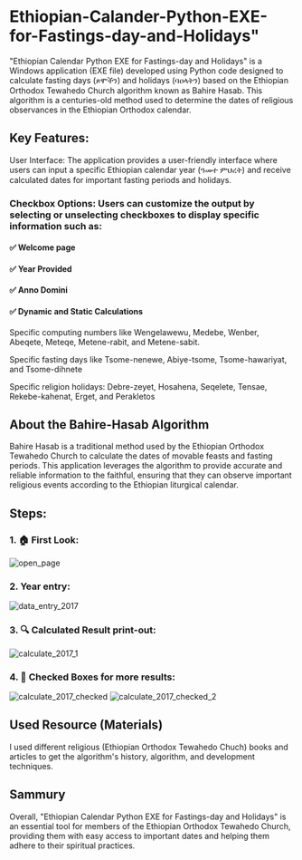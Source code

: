 # Ethiopian-Calander-Python-EXE-for-Fastings-day-and-Holidays"
"Ethiopian Calendar Python EXE for Fastings-day and Holidays" is a Windows application (EXE file) developed using Python code designed to calculate fasting days (ጾሞችን) and holidays (ባዐላትን) based on the Ethiopian Orthodox Tewahedo Church algorithm known as Bahire Hasab. This algorithm is a centuries-old method used to determine the dates of religious observances in the Ethiopian Orthodox calendar.

## Key Features:
User Interface: The application provides a user-friendly interface where users can input a specific Ethiopian calendar year (ዓመተ ምህረት) and receive calculated dates for important fasting periods and holidays.

### Checkbox Options: Users can customize the output by selecting or unselecting checkboxes to display specific information such as:

####     ✅ Welcome page

####     ✅ Year Provided

####     ✅ Anno Domini

####     ✅ Dynamic and Static Calculations

Specific computing numbers like Wengelawewu, Medebe, Wenber, Abeqete, Meteqe, Metene-rabit, and Metene-sabit.

Specific fasting days like Tsome-nenewe, Abiye-tsome, Tsome-hawariyat, and Tsome-dihnete

Specific religion holidays: Debre-zeyet, Hosahena, Seqelete, Tensae, Rekebe-kahenat, Erget, and Perakletos  

## About the Bahire-Hasab Algorithm
Bahire Hasab is a traditional method used by the Ethiopian Orthodox Tewahedo Church to calculate the dates of movable feasts and fasting periods. This application leverages the algorithm to provide accurate and reliable information to the faithful, ensuring that they can observe important religious events according to the Ethiopian liturgical calendar.

## Steps:
### 1. 🏠 First Look:
![open_page](https://github.com/user-attachments/assets/a075a5fc-f4b8-4b3b-aea8-3a738a2ee3e7)

### 2. Year entry:
![data_entry_2017](https://github.com/user-attachments/assets/d6422428-f7f4-4c3a-917f-85724621c0b5)

### 3. 🔍 Calculated Result print-out:
![calculate_2017_1](https://github.com/user-attachments/assets/0c224764-3152-4529-98db-29d0f973a9e8)

### 4. 🚀 Checked Boxes for more results:
![calculate_2017_checked](https://github.com/user-attachments/assets/fbd51c6f-f7ab-4362-a9c6-9a970eda018a)
![calculate_2017_checked_2](https://github.com/user-attachments/assets/65aa7ac2-7c2d-46ed-9c15-a25eca704cce)

## Used Resource (Materials)

I used different religious (Ethiopian Orthodox Tewahedo Chuch) books and articles to get the algorithm's history, algorithm, and development techniques. 

## Sammury

Overall, "Ethiopian Calendar Python EXE for Fastings-day and Holidays" is an essential tool for members of the Ethiopian Orthodox Tewahedo Church, providing them with easy access to important dates and helping them adhere to their spiritual practices.
